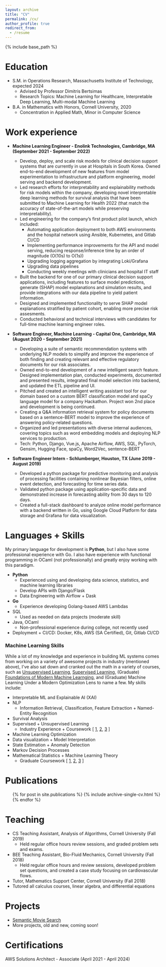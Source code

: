 ```yaml
---
layout: archive
title: "CV"
permalink: /cv/
author_profile: true
redirect_from:
  - /resume
---
```


{% include base_path %}

Education
======
* S.M. in Operations Research, Massachusetts Institute of Technology, expected 2024
  * Advised by Professor Dimitris Bertsimas
  * Research Topics: Machine Learning for Healthcare, Interpretable Deep Learning, Multi-modal Machine Learning
* B.A. in Mathematics with Honors, Cornell University, 2020
  * Concentration in Applied Math, Minor in Computer Science

Work experience
======
* __Machine Learning Engineer - Enolink Technologies, Cambridge, MA (September 2021 - September 2022)__
  * Develop, deploy, and scale risk models for clinical decision support systems that are currently in use at Hospitals in South Korea. Owned end-to-end development of new features from model experimentation to infrastructure and platform engineering, model serving and backend development.
   * Led research efforts for interpretability and explainability methods for risk models within the company, developing novel interpretable deep learning methods for survival analysis that have been submitted to Machine Learning for Health 2022 (that match the accuracy of state-of-the-art models while preserving interpretability).
  * Led engineering for the company’s first product pilot launch, which included: 
    * Automating application deployment to both AWS environments and the hospital network using Ansible, Kubernetes, and Gitlab CI/CD
    * Implementing performance improvements for the API and model serving, reducing response/inference time by an order of magnitude (O(10s) to O(1s))
    * Upgrading logging aggregation by integrating Loki/Grafana
    * Upgrading data pipelines
    * Conducting weekly meetings with clinicians and hospital IT staff
  * Built the backend for one of our primary clinical decision support applications, including features to surface model predictions, generate (SHAP) model explanations and simulation results, and provide integrations with our data pipeline to yield patient information.
  * Designed and implemented functionality to serve SHAP model explanations stratified by patient cohort, enabling more precise risk assesments.
  * Conducted behavioral and technical interviews with candidates for full-time machine learning engineer roles.


* __Software Engineer, Machine Learning -  Capital One, Cambridge, MA (August 2020 - September 2021)__
  * Developing a suite of semantic recommendation systems with underlying NLP models to simplify and improve the experience of both finding and creating relevant and effective regulatory documents for our risk associates. 
  * Owned end-to-end development of a new intelligent search feature. Designed implementation plan, conducted experiments, documented and presented results, integrated final model selection into backend, and updated the ETL pipeline and UI.
  * Pitched and created an intelligent writing assistant tool for our domain based on a custom BERT classification model and spaCy language model for a company Hackathon. Project won 2nd place and development is being continued. 
  * Creating a Q&A information retrieval system for policy documents based on a sentence-BERT model to improve the experience of answering policy-related questions. 
  * Organized and led presentations with diverse internal audiences, covering topics such as word embedding models and deploying NLP services to production. 
  * Tech: Python, Django, Vue.js, Apache Airflow, AWS, SQL, PyTorch, Gensim, Hugging Face, spaCy, Word2Vec, sentence-BERT


* __Software Engineer Intern - Schlumberger, Houston, TX (June 2019 - August 2019)__
  * Developed a python package for predictive monitoring and analysis of processing
facilities containing nonlinear Bayesian filters, online event detection, and forecasting
for time series data.
  * Validated python package using application-specific data and demonstrated increase
in forecasting ability from 30 days to 120 days.
  * Created a full-stack dashboard to analyze online model performance with a backend
written in Go, using Google Cloud Platform for data storage and Grafana for data visualization.
  
Languages + Skills
======
My primary language for development is __Python__, but I also have some professional experience with Go. I also have experience with functional programming in OCaml (not professionally) and greatly enjoy working with this paradigm.

* __Python__
  * Experienced using and developing data science, statistics, and machine learning libraries
  * Develop APIs with Django/Flask
  * Data Engineering with Airflow + Dask
* __Go__ 
  * Experience developing Golang-based AWS Lambdas
* SQL
  * Used as needed on data projects (moderate skill)
* Java, OCaml
  * Non-professional experience during college, not recently used
* Deployment + CI/CD: Docker, K8s, AWS (SA Certified), Git, Gitlab CI/CD

### Machine Learning Skills
While a lot of my knowledge and experience in building ML systems comes from working on a variety of awesome projects in industry (mentioned above), I've also sat down and cranked out the math in a variety of courses, such as [Unsupervised Learning]((https://www.cs.cornell.edu/courses/cs4786/2019sp/)), [Supervised Learning]((https://www.cs.cornell.edu/courses/cs4780/2019fa/)), (Graduate) [Foundations of Modern Machine Learnging]((https://www.cs.cornell.edu/courses/cs6781/2020sp/)), and (Graduate) Machine Learning Under a Modern Optimization Lens to name a few. My skills include:
* Interpretable ML and Explainable AI (XAI)
* NLP
  * Information Retrieval, Classification, Feature Extraction + Named-Entity Recognition
* Survival Analysis
* Supervised + Unsupervised Learning
  * Industry Experience +  Coursework [ [1](https://www.cs.cornell.edu/courses/cs4780/2019fa/), [2](https://www.cs.cornell.edu/courses/cs4786/2019sp/), [3](https://www.cs.cornell.edu/courses/cs6781/2020sp/) ]
* Machine Learning Optimization
* Data visualization + Model Interpretation 
* State Estimation + Anomaly Detection
* Markov Decision Processes
* Mathematical Statistics + Machine Learning Theory
  * Graduate Coursework [ [1](https://www.cs.cornell.edu/courses/cs6781/2020sp/), [2](https://pi.math.cornell.edu/m/Courses/GradCourses/fa16/6230.html), [3](https://www.cs.cornell.edu/courses/cs6840/2020sp/) ]


Publications
======
  <ul>{% for post in site.publications %}
    {% include archive-single-cv.html %}
  {% endfor %}</ul>
  
Teaching
======
  * CS Teaching Assistant, Analysis of Algorithms, Cornell University (Fall 2019)
    * Held regular office hours review sessions, and graded problem sets and exams.
  * BEE Teaching Assistant, Bio-Fluid Mechanics, Cornell University (Fall 2018)
    * Held regular office hours and review sessions, developed problem set questions, and created a case study focusing on cardiovascular flows.
  * Tutor, Mathematics Support Center, Cornell University (Fall 2018)
   * Tutored all calculus courses, linear algebra, and differential equations
  
Projects
======
* [Semantic Movie Search](https://peroni70.github.io/posts/2021/05/movie-search-1/)
* More projects, old and new, coming soon!

Certifications
======
AWS Solutions Architect - Associate (April 2021 - April 2024)


